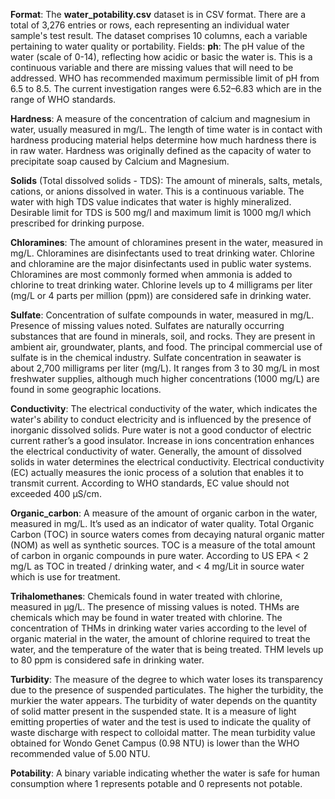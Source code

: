 **Format**:
The **water_potability.csv** dataset is in CSV format.
There are a total of 3,276 entries or rows, each representing an individual water sample's test result.
The dataset comprises 10 columns, each a variable pertaining to water quality or portability.
Fields:
**ph**: The pH value of the water (scale of 0-14), reflecting how acidic or basic the water is. This is a continuous variable and there are missing values that will need to be addressed. WHO has recommended maximum permissible limit of pH from 6.5 to 8.5. The current investigation ranges were 6.52–6.83 which are in the range of WHO standards.

**Hardness**: A measure of the concentration of calcium and magnesium in water, usually measured in mg/L. The length of time water is in contact with hardness producing material helps determine how much hardness there is in raw water. Hardness was originally defined as the capacity of water to precipitate soap caused by Calcium and Magnesium.

**Solids** (Total dissolved solids - TDS): The amount of minerals, salts, metals, cations, or anions dissolved in water. This is a continuous variable. The water with high TDS value indicates that water is highly mineralized. Desirable limit for TDS is 500 mg/l and maximum limit is 1000 mg/l which prescribed for drinking purpose.

**Chloramines**: The amount of chloramines present in the water, measured in mg/L. Chloramines are disinfectants used to treat drinking water. Chlorine and chloramine are the major disinfectants used in public water systems. Chloramines are most commonly formed when ammonia is added to chlorine to treat drinking water. Chlorine levels up to 4 milligrams per liter (mg/L or 4 parts per million (ppm)) are considered safe in drinking water.

**Sulfate**: Concentration of sulfate compounds in water, measured in mg/L. Presence of missing values noted. Sulfates are naturally occurring substances that are found in minerals, soil, and rocks. They are present in ambient air, groundwater, plants, and food. The principal commercial use of sulfate is in the chemical industry. Sulfate concentration in seawater is about 2,700 milligrams per liter (mg/L). It ranges from 3 to 30 mg/L in most freshwater supplies, although much higher concentrations (1000 mg/L) are found in some geographic locations.

**Conductivity**: The electrical conductivity of the water, which indicates the water's ability to conduct electricity and is influenced by the presence of inorganic dissolved solids. Pure water is not a good conductor of electric current rather’s a good insulator. Increase in ions concentration enhances the electrical conductivity of water. Generally, the amount of dissolved solids in water determines the electrical conductivity. Electrical conductivity (EC) actually measures the ionic process of a solution that enables it to transmit current. According to WHO standards, EC value should not exceeded 400 μS/cm.

**Organic_carbon**: A measure of the amount of organic carbon in the water, measured in mg/L. It’s used as an indicator of water quality. Total Organic Carbon (TOC) in source waters comes from decaying natural organic matter (NOM) as well as synthetic sources. TOC is a measure of the total amount of carbon in organic compounds in pure water. According to US EPA < 2 mg/L as TOC in treated / drinking water, and < 4 mg/Lit in source water which is use for treatment.

**Trihalomethanes**: Chemicals found in water treated with chlorine, measured in μg/L. The presence of missing values is noted. THMs are chemicals which may be found in water treated with chlorine. The concentration of THMs in drinking water varies according to the level of organic material in the water, the amount of chlorine required to treat the water, and the temperature of the water that is being treated. THM levels up to 80 ppm is considered safe in drinking water.

**Turbidity**: The measure of the degree to which water loses its transparency due to the presence of suspended particulates. The higher the turbidity, the murkier the water appears. The turbidity of water depends on the quantity of solid matter present in the suspended state. It is a measure of light emitting properties of water and the test is used to indicate the quality of waste discharge with respect to colloidal matter. The mean turbidity value obtained for Wondo Genet Campus (0.98 NTU) is lower than the WHO recommended value of 5.00 NTU.

**Potability**: A binary variable indicating whether the water is safe for human consumption where 1 represents potable and 0 represents not potable.
